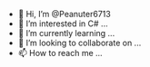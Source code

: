- 👋 Hi, I’m @Peanuter6713
- 👀 I’m interested in C# ...
- 🌱 I’m currently learning ...
- 💞️ I’m looking to collaborate on ...
- 📫 How to reach me ...

<!---
Peanuter6713/Peanuter6713 is a ✨ special ✨ repository because its `README.md` (this file) appears on your GitHub profile.
You can click the Preview link to take a look at your changes.
--->
